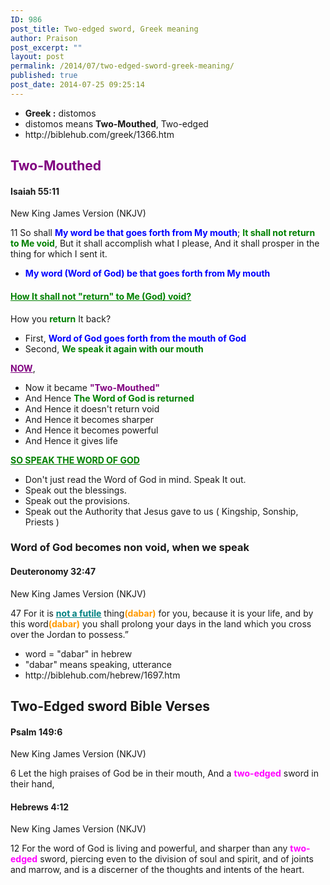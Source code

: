 ```yaml
---
ID: 986
post_title: Two-edged sword, Greek meaning
author: Praison
post_excerpt: ""
layout: post
permalink: /2014/07/two-edged-sword-greek-meaning/
published: true
post_date: 2014-07-25 09:25:14
---
```

<ul>
	<li><strong>Greek :</strong> distomos</li>
	<li>distomos means <strong>Two-Mouthed</strong>, Two-edged</li>
	<li>http://biblehub.com/greek/1366.htm</li>
</ul>
<h2><span style="color: #800080;">Two-Mouthed</span></h2>
<h4><strong>Isaiah 55:11</strong></h4>
New King James Version (NKJV)

11 So shall <span style="color: #0000ff;"><strong>My word be that goes forth from My mouth</strong></span>;
<span style="color: #008000;"><strong>It shall not return to Me void</strong></span>,
But it shall accomplish what I please,
And it shall prosper in the thing for which I sent it.
<ul>
	<li><strong><span style="color: #0000ff;">My word (Word of God) be that goes forth from My mouth</span></strong></li>
</ul>
<h4><span style="text-decoration: underline;"><span style="color: #008000; text-decoration: underline;">How It shall not "return" to Me (God) void?</span></span></h4>
How you <span style="color: #008000;"><strong>return</strong></span> It back?
<ul>
	<li>First, <strong><span style="color: #0000ff;">Word of God goes forth from the mouth of God</span></strong></li>
	<li>Second, <span style="color: #008000;"><strong>We speak it again with our mouth</strong></span></li>
</ul>
<span style="text-decoration: underline; color: #800080;"><strong>NOW</strong></span>,
<ul>
	<li>Now it became <span style="color: #800080;"><strong>"Two-Mouthed"</strong></span></li>
	<li>And Hence <strong><span style="color: #008000;">The Word of God is returned</span></strong></li>
	<li>And Hence it doesn't return void</li>
	<li>And Hence it becomes sharper</li>
	<li>And Hence it becomes powerful</li>
	<li>And Hence it gives life</li>
</ul>
<span style="text-decoration: underline; color: #008000;"><strong>SO SPEAK THE WORD OF GOD</strong></span>
<ul>
	<li>Don't just read the Word of God in mind. Speak It out.</li>
	<li>Speak out the blessings.</li>
	<li>Speak out the provisions.</li>
	<li>Speak out the Authority that Jesus gave to us ( Kingship, Sonship, Priests )</li>
</ul>
<h3>Word of God becomes non void, when we speak</h3>
<h4><strong>Deuteronomy 32:47</strong></h4>
New King James Version (NKJV)

47 For it is <span style="text-decoration: underline;"><strong><span style="color: #008080; text-decoration: underline;">not a futile</span></strong></span> thing<span style="color: #ff9900;"><strong>(dabar)</strong></span> for you, because it is your life, and by this word<strong><span style="color: #ff9900;">(dabar)</span></strong> you shall prolong your days in the land which you cross over the Jordan to possess.”
<ul>
	<li>word = "dabar" in hebrew</li>
	<li>"dabar" means speaking, utterance</li>
	<li>http://biblehub.com/hebrew/1697.htm</li>
</ul>
<h2>Two-Edged sword Bible Verses</h2>
<h4><strong>Psalm 149:6</strong></h4>
New King James Version (NKJV)

6 Let the high praises of God be in their mouth,
And a <span style="color: #ff00ff;"><strong>two-edged</strong></span> sword in their hand,
<h4><strong>Hebrews 4:12</strong></h4>
New King James Version (NKJV)

12 For the word of God is living and powerful, and sharper than any <span style="color: #ff00ff;"><strong>two-edged</strong></span> sword, piercing even to the division of soul and spirit, and of joints and marrow, and is a discerner of the thoughts and intents of the heart.